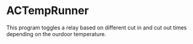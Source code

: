 # ACTempRunner

This program toggles a relay based on different cut in and cut out times depending on the ourdoor temperature.